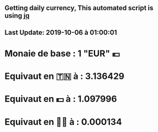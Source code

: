 ## Getting daily currency, This automated script is using [jq](https://stedolan.github.io/jq/)
## Last Update:  2019-10-06 à 01:00:01
 # Monaie de base : 1 "EUR" 💶 
 # Equivaut en 🇹🇳 à :  3.136429 
 # Equivaut en 💵 à : 1.097996
 # Equivaut en 🐱‍💻 à :  0.000134
